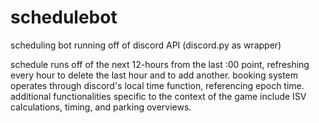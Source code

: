# schedulebot
scheduling bot running off of discord API (discord.py as wrapper)

schedule runs off of the next 12-hours from the last :00 point, refreshing every hour to delete the last hour and to add another. booking system operates through discord's local time function, referencing epoch time. additional functionalities specific to the context of the game include ISV calculations, timing, and parking overviews. 
